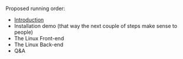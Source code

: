 Proposed running order:

* [Introduction](./Introduction.md)
* Installation demo (that way the next couple of steps make sense to people)
* The Linux Front-end
* The Linux Back-end
* Q&A
